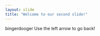 ```yaml
---
layout: slide
title: "Welcome to our second slide!"
---
```

bingerdooger
Use the left arrow to go back!
